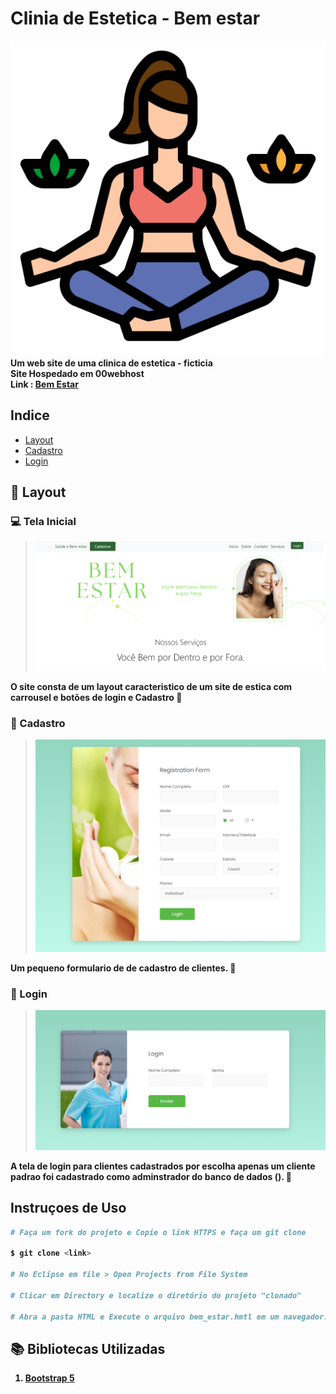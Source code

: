 # Clinia de Estetica - Bem estar
![Conversor](./assets/icon/meditacao.png)<br>
**Um web site de uma clinica de estetica - ficticia**<br>
**Site Hospedado em 00webhost**<br> 
**Link : [Bem Estar](https://david-moom.000webhostapp.com/)**
 
## Indice

- <a href = "Layout">Layout</a>
- <a href="Tipos de Conversão">Cadastro</a>
- <a href="Tipos de Conversão">Login</a>

## 🔗 Layout
###  💻 Tela Inicial
> ![tela_inicial](./assets/imagens/layout.png)

 <strong> O site consta de um layout caracteristico de um site de estica com carrousel e botões de login e Cadastro 🔁

###  📑 Cadastro
> ![tela_inicial](./assets/imagens/Cadastro.png)

 <strong> Um pequeno formulario de de cadastro de clientes. 🔁

###  📌 Login
 > ![tela_inicial](./assets/imagens/login.png)

 <strong> A tela de login para clientes cadastrados por escolha apenas um cliente padrao foi cadastrado como adminstrador do banco de dados (). 🔁

 
## Instruçoes de Uso
```bash
# Faça um fork do projeto e Copie o link HTTPS e faça um git clone

$ git clone <link>

# No Eclipse em file > Open Projects from File System

# Clicar em Directory e localize o diretório do projeto "clonado"

# Abra a pasta HTML e Execute o arquivo bem_estar.hmtl em um navegador.
```
## 📚 Bibliotecas Utilizadas
1. [Bootstrap 5](https://getbootstrap.com/)
